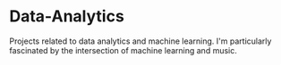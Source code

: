 # Data-Analytics
Projects related to data analytics and machine learning. I'm particularly fascinated by the intersection of machine learning and music. 
